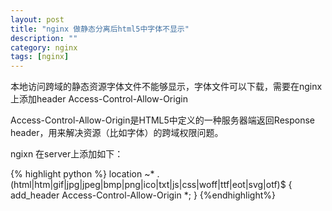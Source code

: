 ```yaml
---
layout: post
title: "nginx 做静态分离后html5中字体不显示"
description: ""
category: nginx
tags: [nginx]
---
```



本地访问跨域的静态资源字体文件不能够显示，字体文件可以下载，需要在nginx上添加header Access-Control-Allow-Origin

Access-Control-Allow-Origin是HTML5中定义的一种服务器端返回Response header，用来解决资源（比如字体）的跨域权限问题。

ngixn 在server上添加如下：

{% highlight python %}
location ~* \.(html|htm|gif|jpg|jpeg|bmp|png|ico|txt|js|css|woff|ttf|eot|svg|otf)$ {
           add_header Access-Control-Allow-Origin *;
 }
{%endhighlight%}